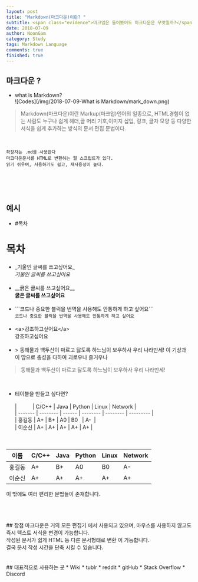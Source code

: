 ```yaml
---
layout: post
title: "Markdown(마크다운)이란? "
subtitle: <span class="evidence">마크업은 들어봤어도 마크다운은 무엇일까?</span>
date: 2018-07-09
author: NoonGam
category: Study
tags: Markdown Language
comments: true
finished: true
---
```


## 마크다운 ?

- what is Markdown? <br>
![Codes](/img/2018-07-09-What is Markdown/mark_down.png)
>Markdown(마크다운)이란 Markup(마크업)언어의 일종으로, HTML경험이 없는 사람도 누구나 쉽게 헤더,글 머리 기호,이미지 삽입, 링크, 글자 모양 등 다양한 서식을 쉽게 추가하는 방식의  <span class="evidence">문서 편집 문법</span>이다.

<br>

    확장자는 .md를 사용한다
    마크다운문서를 HTML로 변환하는 펄 스크립트가 있다.
    읽기 쉬우며, 사용하기도 쉽고, 재사용성이 높다.

<br>
<br>
<br>

## 예시
- \#목차<br>
# 목차

- \_기울인 글씨를 쓰고싶어요\_ <br>
 _기울인 글씨를 쓰고싶어요_ <br><br>
- \_\_굵은 글씨를 쓰고싶어요\_\_<br>
 __굵은 글씨를 쓰고싶어요__<br><br>
- \`\`\`코드나 중요한 블럭을 번역을 사용해도 안통하게 하고 싶어요\`\`\`
<br>```코드나 중요한 블럭을 번역을 사용해도 안통하게 하고 싶어요```<br><br>
- \<a>강조하고싶어요\</a>  
   <a>강조하고싶어요</a><br><br>
- \> 동해물과 백두산이 마르고 닳도록 하느님이 보우하사 우리 나라만세! 이 기상과 이 맘으로 충성을 다하여 괴로우나 즐거우나
>동해물과 백두산이 마르고 닳도록 하느님이 보우하사 우리 나라만세!

<br>

- 테이블을 만들고 싶다면?<br><br>\|&nbsp;&nbsp;&nbsp;&nbsp;&nbsp;&nbsp;&nbsp;&nbsp;&nbsp;&nbsp;&nbsp;\| C/C++ \| Java \| Python \| Linux \| Network \| <br>
\|&nbsp;\-\-\-\-\-\-\-&nbsp;\|&nbsp;\-\-\-\-\-\-\-\-&nbsp;\|&nbsp;\-\-\-\-\-\-&nbsp;\|&nbsp;\-\-\-\-\-\-\-\-&nbsp;\|&nbsp;\-\-\-\-\-\-\-\-&nbsp;\|&nbsp;\-\-\-\-\-\-\-\-\-&nbsp;\|  <br>
\| 홍길동 \| A+    \| B+   \| A0     \| B0 &nbsp;  \| A-   &nbsp;\|   <br>
\| 이순신 \| A+    \| A+  \| A+     \| A+    \| A+      \|   <br><br><br>



 | 이름  | C/C++ | Java | Python | Linux | Network |
 |-------|-------|-------|-------|-------|-------|
 | 홍길동 | A+    | B+   | A0     | B0    | A-      |
 | 이순신 | A+    | A+   | A+     | A+    | A+      |


<span class="evidence">이 밖에도 여러 편리한 문법들이 존재합니다.</span>

<br>
<br>
<br>
## 장점
마크다운은 <a>거의 모든 편집기</a> 에서 사용되고 있으며, <a>마우스를 사용하지 않고도</a> 즉시 텍스트 서식을 변경이 가능합니다. <br>
작성된 문서가 쉽게 HTML 등 <a>다른 문서형태로 변환</a> 이 가능합니다.<br>
결국 <a>문서 작성 시간을 단축</a> 시킬 수 있습니다.

<br>
<br>
<br>
## 대표적으로 사용하는 곳
* Wiki
* tublr
* reddit
* gitHub
* Stack Overflow
* Discord
